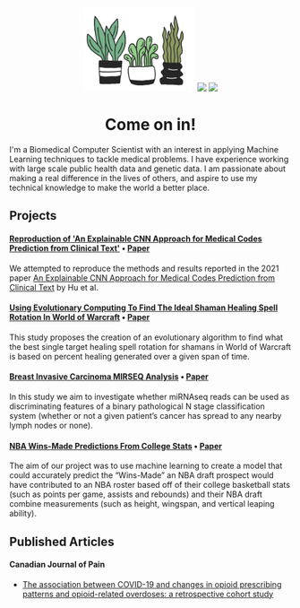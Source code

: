 
<div id="header" align="center">
  <img src="plants_rotated.gif" width="200"/>
  <img src="https://media.giphy.com/media/YYQ6sw8jt2HRxX4uVi/giphy.gif" width="200"/>
  <img src="https://media.giphy.com/media/n5KTUA0UTJxMVsMFoK/giphy.gif" width="200"/>
</div>

<h1 align="center">
  Come on in!
</h1>

I'm a Biomedical Computer Scientist with an interest in applying Machine Learning techniques to tackle medical problems. I have experience working with large scale public health data and genetic data. I am passionate about making a real difference in the lives of others, and aspire to use my technical knowledge to make the world a better place.

## Projects
#### [Reproduction of 'An Explainable CNN Approach for Medical Codes Prediction from Clinical Text'](https://github.com/Alan-Dimitriev/ReproducabilityStudyExplainableCNNs)  •  [Paper](https://github.com/Alan-Dimitriev/ReproducabilityStudyExplainableCNNs/blob/main/Report_Final.pdf)

We attempted to reproduce the methods and results reported in the 2021 paper [An Explainable CNN Approach for Medical Codes Prediction from Clinical Text](https://doi.org/10.1186/s12911-021-01615-6) by Hu et al.

#### [Using Evolutionary Computing To Find The Ideal Shaman Healing Spell Rotation In World of Warcraft](https://github.com/Alan-Dimitriev/EvolutionaryComputingWoWShaman)  •  [Paper](https://github.com/Alan-Dimitriev/EvolutionaryComputingWoWShaman/blob/main/CISC_851_FINAL_PROJECT.pdf)

This study proposes the creation of an evolutionary algorithm to find what the best single target healing spell rotation for shamans in World of Warcraft is based on percent healing generated over a given span of time.

#### [Breast Invasive Carcinoma MIRSEQ Analysis](https://github.com/Alan-Dimitriev/BICMA)  •  [Paper](https://github.com/Alan-Dimitriev/BICMA/blob/main/Breast_Invasive_Carcinoma_MIRSEQ_Analysis.pdf)
In this study we aim to investigate whether miRNAseq reads can be used as discriminating features of a binary pathological N stage classification system (whether or not a given patient’s cancer has spread to any nearby lymph nodes or none).

#### [NBA Wins-Made Predictions From College Stats](https://github.com/Alan-Dimitriev/NBA_WM_Predictions)  •  [Paper](https://github.com/Alan-Dimitriev/NBA_WM_Predictions/blob/main/NBA_Wins_Made_Report.pdf)
The aim of our project was to use machine learning to create a model that could accurately
predict the “Wins-Made” an NBA draft prospect would have contributed to an NBA roster based
off of their college basketball stats (such as points per game, assists and rebounds) and their NBA
draft combine measurements (such as height, wingspan, and vertical leaping ability). 



## Published Articles

#### Canadian Journal of Pain
- [The association between COVID-19 and changes in opioid prescribing patterns and opioid-related overdoses: a retrospective cohort study](https://doi.org/10.1080/24740527.2023.2176297)
